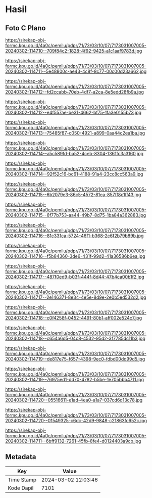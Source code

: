 # Hasil

## Foto C Plano

https://sirekap-obj-formc.kpu.go.id/4a0c/pemilu/pdpr/71/73/03/10/07/7173031007005-20240302-114710--709f84c2-1828-4f92-9425-a1c1aaf9783d.jpg

https://sirekap-obj-formc.kpu.go.id/4a0c/pemilu/pdpr/71/73/03/10/07/7173031007005-20240302-114711--5e48800c-ae43-4c8f-8c77-00c00d23a662.jpg

https://sirekap-obj-formc.kpu.go.id/4a0c/pemilu/pdpr/71/73/03/10/07/7173031007005-20240302-114712--fd2ccabb-70eb-4df7-a2ca-8e5edd28fb9a.jpg

https://sirekap-obj-formc.kpu.go.id/4a0c/pemilu/pdpr/71/73/03/10/07/7173031007005-20240302-114712--e4f557ae-be31-4662-bf75-1fa3e0155b73.jpg

https://sirekap-obj-formc.kpu.go.id/4a0c/pemilu/pdpr/71/73/03/10/07/7173031007005-20240302-114713--75485f87-c050-4921-a899-0aa44c2ea1ba.jpg

https://sirekap-obj-formc.kpu.go.id/4a0c/pemilu/pdpr/71/73/03/10/07/7173031007005-20240302-114714--a5c589fd-ba52-4ceb-8304-1361fc3a3160.jpg

https://sirekap-obj-formc.kpu.go.id/4a0c/pemilu/pdpr/71/73/03/10/07/7173031007005-20240302-114714--92f52c16-bc61-4188-91a4-23cc8cc563a9.jpg

https://sirekap-obj-formc.kpu.go.id/4a0c/pemilu/pdpr/71/73/03/10/07/7173031007005-20240302-114715--6b2079e3-86c5-4572-81ea-857ff8c1ff43.jpg

https://sirekap-obj-formc.kpu.go.id/4a0c/pemilu/pdpr/71/73/03/10/07/7173031007005-20240302-114715--6f77b753-aa44-49b7-8d75-1ba84a362883.jpg

https://sirekap-obj-formc.kpu.go.id/4a0c/pemilu/pdpr/71/73/03/10/07/7173031007005-20240302-114716--81c331ca-5724-46f1-b368-2c6f2b79b89b.jpg

https://sirekap-obj-formc.kpu.go.id/4a0c/pemilu/pdpr/71/73/03/10/07/7173031007005-20240302-114716--f5b84360-3de6-431f-99d2-41a36586b6ea.jpg

https://sirekap-obj-formc.kpu.go.id/4a0c/pemilu/pdpr/71/73/03/10/07/7173031007005-20240302-114717--487f0ed9-b03f-444f-8d44-47b4ca00b1f2.jpg

https://sirekap-obj-formc.kpu.go.id/4a0c/pemilu/pdpr/71/73/03/10/07/7173031007005-20240302-114717--2e146371-8e34-4e5e-8d9e-2e0b5ed532d2.jpg

https://sirekap-obj-formc.kpu.go.id/4a0c/pemilu/pdpr/71/73/03/10/07/7173031007005-20240302-114718--c0f4258f-0452-4491-80b1-aff002e524c7.jpg

https://sirekap-obj-formc.kpu.go.id/4a0c/pemilu/pdpr/71/73/03/10/07/7173031007005-20240302-114718--c654a6d5-04c8-4532-95d2-3f7785dc11b3.jpg

https://sirekap-obj-formc.kpu.go.id/4a0c/pemilu/pdpr/71/73/03/10/07/7173031007005-20240302-114719--de817e75-f657-4398-9ec0-fdbd00dd99d5.jpg

https://sirekap-obj-formc.kpu.go.id/4a0c/pemilu/pdpr/71/73/03/10/07/7173031007005-20240302-114719--76975ed1-dd70-4782-b5be-1e705bbb4711.jpg

https://sirekap-obj-formc.kpu.go.id/4a0c/pemilu/pdpr/71/73/03/10/07/7173031007005-20240302-114720--05516611-e1ad-4ea0-a1a7-037cd6d13c78.jpg

https://sirekap-obj-formc.kpu.go.id/4a0c/pemilu/pdpr/71/73/03/10/07/7173031007005-20240302-114720--01549325-c6dc-42d9-9848-c21863fc652c.jpg

https://sirekap-obj-formc.kpu.go.id/4a0c/pemilu/pdpr/71/73/03/10/07/7173031007005-20240302-114711--6bff9132-7261-45fb-8fe4-d0124403a9cb.jpg


## Metadata

| Key        | Value               |
| ---------- | ------------------- |
| Time Stamp | 2024-03-02 12:03:46 |
| Kode Dapil | 7101                |



